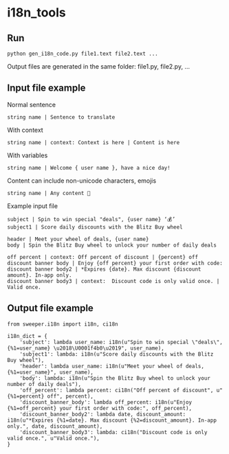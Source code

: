 # i18n_tools

## Run

```
python gen_i18n_code.py file1.text file2.text ...
```

Output files are generated in the same folder: file1.py, file2.py, ...

## Input file example

Normal sentence

```
string name | Sentence to translate
```

With context
```
string name | context: Context is here | Content is here
```

With variables
```
string name | Welcome { user name }, have a nice day!
```

Content can include non-unicode characters, emojis 

```
string name | Any content 🎉

```

Example input file

```
subject | Spin to win special "deals", {user name} ‘💰’
subject1 | Score daily discounts with the Blitz Buy wheel

header | Meet your wheel of deals, {user name}
body | Spin the Blitz Buy wheel to unlock your number of daily deals

off percent | context: Off percent of discount | {percent} off
discount banner body | Enjoy {off percent} your first order with code:
discount banner body2 | *Expires {date}. Max discount {discount amount}. In-app only.
discount banner body3 | context:  Discount code is only valid once. | Valid once.

```

## Output file example

```
from sweeper.i18n import i18n, ci18n

i18n_dict = {
    'subject': lambda user_name: i18n(u"Spin to win special \"deals\", {%1=user_name} \u2018\U0001f4b0\u2019", user_name),
    'subject1': lambda: i18n(u"Score daily discounts with the Blitz Buy wheel"),
    'header': lambda user_name: i18n(u"Meet your wheel of deals, {%1=user_name}", user_name),
    'body': lambda: i18n(u"Spin the Blitz Buy wheel to unlock your number of daily deals"),
    'off_percent': lambda percent: ci18n("Off percent of discount", u"{%1=percent} off", percent),
    'discount_banner_body': lambda off_percent: i18n(u"Enjoy {%1=off_percent} your first order with code:", off_percent),
    'discount_banner_body2': lambda date, discount_amount: i18n(u"*Expires {%1=date}. Max discount {%2=discount_amount}. In-app only.", date, discount_amount),
    'discount_banner_body3': lambda: ci18n("Discount code is only valid once.", u"Valid once."),
}
```

